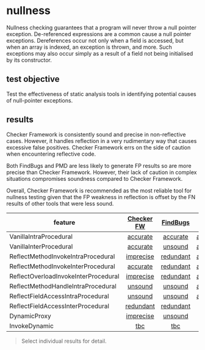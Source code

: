 # nullness
Nullness checking guarantees that a program will never throw a null pointer exception. De-referenced expressions are a common cause a null pointer exceptions. Dereferences occur not only when a field is accessed, but when an array is indexed, an exception is thrown, and more. Such exceptions may also occur simply as a result of a field not being initialised by its constructor.

## test objective

Test the effectiveness of static analysis tools in identifying potential causes of null-pointer exceptions.

## results

Checker Framework is consistently sound and precise in non-reflective cases. However, it handles reflection in a very rudimentary way that causes excessive false positives. Checker Framework errs on the side of caution when encountering reflective code. 

Both FindBugs and PMD are less likely to generate FP results so are more precise than Checker Framework. However, their lack of caution in complex situations compromises soundness compared to Checker Framework.

Overall, Checker Framework is recommended as the most reliable tool for nullness testing given that the FP weakness in reflection is offset by the FN results of other tools that were less sound.

| feature | [Checker FW](https://github.com/michaelemery/staticanalysis/blob/master/checker/nullness/checkerframework.md#checker-framework) | [FindBugs](https://github.com/michaelemery/staticanalysis/blob/master/checker/nullness/findbugs.md#findbugs) | [Infer](https://github.com/michaelemery/staticanalysis/blob/master/checker/nullness/infer.md#pmd) | [PMD](https://github.com/michaelemery/staticanalysis/blob/master/checker/nullness/pmd.md#pmd) | 
| --- | :---: | :---: | :---: | :---: |
| VanillaIntraProcedural | [accurate](https://github.com/michaelemery/staticanalysis/blob/master/checker/nullness/checkerframework.md#vanillaintraprocedural) | [accurate](https://github.com/michaelemery/staticanalysis/blob/master/checker/nullness/findbugs.md#vanillaintraprocedural) | [accurate](https://github.com/michaelemery/staticanalysis/blob/master/checker/nullness/infer.md#vanillaintraprocedural) | [accurate](https://github.com/michaelemery/staticanalysis/blob/master/checker/nullness/pmd.md#vanillaintraprocedural) |
| VanillaInterProcedural | [accurate](https://github.com/michaelemery/staticanalysis/blob/master/checker/nullness/checkerframework.md#vanillainterprocedural) | [unsound](https://github.com/michaelemery/staticanalysis/blob/master/checker/nullness/findbugs.md#vanillainterprocedural) | [accurate](https://github.com/michaelemery/staticanalysis/blob/master/checker/nullness/infer.md#vanillainterprocedural) | [unsound](https://github.com/michaelemery/staticanalysis/blob/master/checker/nullness/pmd.md#vanillainterprocedural) |
| ReflectMethodInvokeIntraProcedural | [imprecise](https://github.com/michaelemery/staticanalysis/blob/master/checker/nullness/checkerframework.md#reflectmethodinvokeintraprocedural) | [redundant](https://github.com/michaelemery/staticanalysis/blob/master/checker/nullness/findbugs.md#reflectmethodinvokeintraprocedural) | [accurate](https://github.com/michaelemery/staticanalysis/blob/master/checker/nullness/infer.md#reflectmethodinvokeintraprocedural) | [redundant](https://github.com/michaelemery/staticanalysis/blob/master/checker/nullness/pmd.md#reflectmethodinvokeintraprocedural) |
| ReflectMethodInvokeInterProcedural | [accurate](https://github.com/michaelemery/staticanalysis/blob/master/checker/nullness/checkerframework.md#reflectmethodinvokeinterprocedural) | [redundant](https://github.com/michaelemery/staticanalysis/blob/master/checker/nullness/findbugs.md#reflectmethodinvokeinterprocedural) | [accurate](https://github.com/michaelemery/staticanalysis/blob/master/checker/nullness/infer.md#reflectmethodinvokeinterprocedural) | [redundant](https://github.com/michaelemery/staticanalysis/blob/master/checker/nullness/pmd.md#reflectmethodinvokeinterprocedural) |
| ReflectOverloadInvokeInterProcedural | [imprecise](https://github.com/michaelemery/staticanalysis/blob/master/checker/nullness/checkerframework.md#reflectoverloadinvokeinterprocedural) | [redundant](https://github.com/michaelemery/staticanalysis/blob/master/checker/nullness/findbugs.md#reflectoverloadinvokeinterprocedural) | [accurate](https://github.com/michaelemery/staticanalysis/blob/master/checker/nullness/infer.md#reflectoverloadinvokeinterprocedural) | [redundant](https://github.com/michaelemery/staticanalysis/blob/master/checker/nullness/pmd.md#reflectoverloadinvokeinterprocedural) |
| ReflectMethodHandleIntraProcedural | [unsound](https://github.com/michaelemery/staticanalysis/blob/master/checker/nullness/checkerframework.md#reflectmethodhandleintraprocedural) | [unsound](https://github.com/michaelemery/staticanalysis/blob/master/checker/nullness/findbugs.md#reflectmethodhandleintraprocedural) | [accurate](https://github.com/michaelemery/staticanalysis/blob/master/checker/nullness/infer.md#reflectmethodhandleintraprocedural) | [unsound](https://github.com/michaelemery/staticanalysis/blob/master/checker/nullness/pmd.md#reflectmethodhandleintraprocedural) |
| ReflectFieldAccessIntraProcedural | [unsound](https://github.com/michaelemery/staticanalysis/blob/master/checker/nullness/checkerframework.md#reflectfieldaccessintraprocedural) | [unsound](https://github.com/michaelemery/staticanalysis/blob/master/checker/nullness/findbugs.md#reflectfieldaccessintraprocedural) | [accurate](https://github.com/michaelemery/staticanalysis/blob/master/checker/nullness/infer.md#reflectfieldaccessintraprocedural) | [unsound](https://github.com/michaelemery/staticanalysis/blob/master/checker/nullness/pmd.md#reflectfieldaccessintraprocedural) |
| ReflectFieldAccessInterProcedural | [redundant](https://github.com/michaelemery/staticanalysis/blob/master/checker/nullness/checkerframework.md#) | [redundant](https://github.com/michaelemery/staticanalysis/blob/master/checker/nullness/findbugs.md#) | [tbc](https://github.com/michaelemery/staticanalysis/blob/master/checker/nullness/infer.md#) | [redundant](https://github.com/michaelemery/staticanalysis/blob/master/checker/nullness/pmd.md#) |
| DynamicProxy | [imprecise](https://github.com/michaelemery/staticanalysis/blob/master/checker/nullness/checkerframework.md#dynamicproxy) | [unsound](https://github.com/michaelemery/staticanalysis/blob/master/checker/nullness/findbugs.md#dynamicproxy) | [tbc](https://github.com/michaelemery/staticanalysis/blob/master/checker/nullness/infer.md#dynamicproxy) | [tbc](https://github.com/michaelemery/staticanalysis/blob/master/checker/nullness/pmd.md#dynamicproxy) |
| InvokeDynamic | [tbc](https://github.com/michaelemery/staticanalysis/blob/master/checker/nullness/checkerframework.md#invokedynamic) | [tbc](https://github.com/michaelemery/staticanalysis/blob/master/checker/nullness/findbugs.md#invokedynamic) | [tbc](https://github.com/michaelemery/staticanalysis/blob/master/checker/nullness/infer.md#invokedynamic) | [tbc](https://github.com/michaelemery/staticanalysis/blob/master/checker/nullness/pmd.md#invokedynamic) |

> Select individual results for detail.
